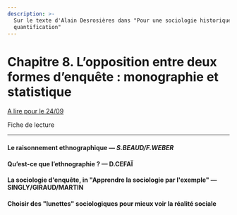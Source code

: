 ```yaml
---
description: >-
  Sur le texte d'Alain Desrosières dans "Pour une sociologie historique de la
  quantification"
---
```


# Chapitre 8. L’opposition entre deux formes d’enquête : monographie et statistique

[A lire pour le 24/09](https://books.openedition.org/pressesmines/916)

Fiche de lecture

---

#### Le raisonnement ethnographique — _S.BEAUD/F.WEBER_

#### Qu’est-ce que l’ethnographie ? — D.CEFAÏ

#### La sociologie d'enquête, in "Apprendre la sociologie par l'exemple" — SINGLY/GIRAUD/MARTIN

#### **Choisir des "lunettes" sociologiques pour mieux voir la réalité sociale**

